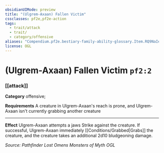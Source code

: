 ```yaml
---
obsidianUIMode: preview
title: "(Ulgrem-Axaan) Fallen Victim"
cssclasses: pf2e,pf2e-action
tags:
  - trait/attack
  - trait/
  - category/offensive
aliases: "Compendium.pf2e.bestiary-family-ability-glossary.Item.RQ9NaIerG95wkhjl"
license: OGL
---
```

# (Ulgrem-Axaan) Fallen Victim `pf2:2`

### [[attack]]

**Category** offensive; 




**Requirements** A creature in Ulgrem-Axaan's reach is prone, and Ulgrem-Axaan isn't currently grabbing another creature

* * *

**Effect** Ulgrem-Axaan attempts a jaws Strike against the creature. If successful, Ulgrem-Axaan immediately [[Conditions/Grabbed|Grabs]] the creature, and the creature takes an additional 2d10 bludgeoning damage.

*Source: Pathfinder Lost Omens Monsters of Myth*
*OGL*